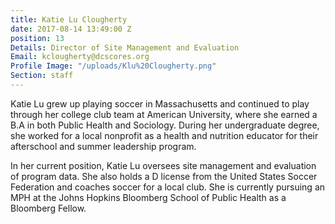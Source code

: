 ```yaml
---
title: Katie Lu Clougherty
date: 2017-08-14 13:49:00 Z
position: 13
Details: Director of Site Management and Evaluation
Email: kclougherty@dcscores.org
Profile Image: "/uploads/Klu%20Clougherty.png"
Section: staff
---
```


Katie Lu grew up playing soccer in Massachusetts and continued to play through her college club team at American University, where she earned a B.A in both Public Health and Sociology. During her undergraduate degree, she worked for a local nonprofit as a health and nutrition educator for their afterschool and summer leadership program.

In her current position, Katie Lu oversees site management and evaluation of program data. She also holds a D license from the United States Soccer Federation and coaches soccer for a local club. She is currently pursuing an MPH at the Johns Hopkins Bloomberg School of Public Health as a Bloomberg Fellow. 